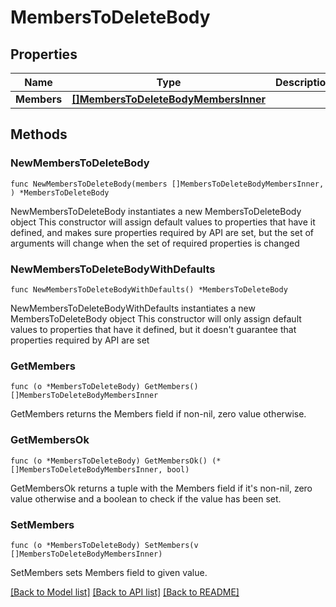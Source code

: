 # MembersToDeleteBody

## Properties

Name | Type | Description | Notes
------------ | ------------- | ------------- | -------------
**Members** | [**[]MembersToDeleteBodyMembersInner**](MembersToDeleteBodyMembersInner.md) |  | 

## Methods

### NewMembersToDeleteBody

`func NewMembersToDeleteBody(members []MembersToDeleteBodyMembersInner, ) *MembersToDeleteBody`

NewMembersToDeleteBody instantiates a new MembersToDeleteBody object
This constructor will assign default values to properties that have it defined,
and makes sure properties required by API are set, but the set of arguments
will change when the set of required properties is changed

### NewMembersToDeleteBodyWithDefaults

`func NewMembersToDeleteBodyWithDefaults() *MembersToDeleteBody`

NewMembersToDeleteBodyWithDefaults instantiates a new MembersToDeleteBody object
This constructor will only assign default values to properties that have it defined,
but it doesn't guarantee that properties required by API are set

### GetMembers

`func (o *MembersToDeleteBody) GetMembers() []MembersToDeleteBodyMembersInner`

GetMembers returns the Members field if non-nil, zero value otherwise.

### GetMembersOk

`func (o *MembersToDeleteBody) GetMembersOk() (*[]MembersToDeleteBodyMembersInner, bool)`

GetMembersOk returns a tuple with the Members field if it's non-nil, zero value otherwise
and a boolean to check if the value has been set.

### SetMembers

`func (o *MembersToDeleteBody) SetMembers(v []MembersToDeleteBodyMembersInner)`

SetMembers sets Members field to given value.



[[Back to Model list]](../README.md#documentation-for-models) [[Back to API list]](../README.md#documentation-for-api-endpoints) [[Back to README]](../README.md)


